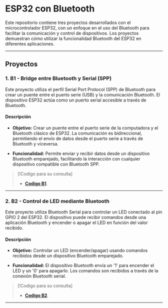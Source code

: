 # ESP32 con Bluetooth
Este repositorio contiene tres proyectos desarrollados con el microcontrolador ESP32, con un enfoque en el uso del Bluetooth para facilitar la comunicación y control de dispositivos. Los proyectos demuestran cómo utilizar la funcionalidad Bluetooth del ESP32 en diferentes aplicaciones.

--------

## Proyectos
### 1. B1 - Bridge entre Bluetooth y Serial (SPP)
Este proyecto utiliza el perfil Serial Port Protocol (SPP) de Bluetooth para crear un puente entre el puerto serie (USB) y la comunicación Bluetooth. El dispositivo ESP32 actúa como un puerto serial accesible a través de Bluetooth.

#### Descripción
- **Objetivo:** Crear un puente entre el puerto serie de la computadora y el Bluetooth clásico de ESP32. La comunicación es bidireccional, permitiendo el envío de datos desde el puerto serie a través de Bluetooth y viceversa.

- **Funcionalidad:** Permite enviar y recibir datos desde un dispositivo Bluetooth emparejado, facilitando la interacción con cualquier dispositivo compatible con Bluetooth SPP.

>[!Codigo para su consulta]
   >
   >- **[Codigo B1](BT1.ino)**.
---------------------------------------------------------
### 2. B2 - Control de LED mediante Bluetooth
Este proyecto utiliza Bluetooth Serial para controlar un LED conectado al pin GPIO 2 del ESP32. El dispositivo puede recibir comandos desde una aplicación Bluetooth y encender o apagar el LED en función del valor recibido.

#### Descripción
- **Objetivo:** Controlar un LED (encender/apagar) usando comandos recibidos desde un dispositivo Bluetooth emparejado.

- **Funcionalidad:** El dispositivo Bluetooth envía un '1' para encender el LED y un '0' para apagarlo. Los comandos son recibidos a través de la conexión Bluetooth serial.

>[!Codigo para su consulta]
   >
   >- **[Codigo B2](BT2.ino)**.
--------------------------------------------------


